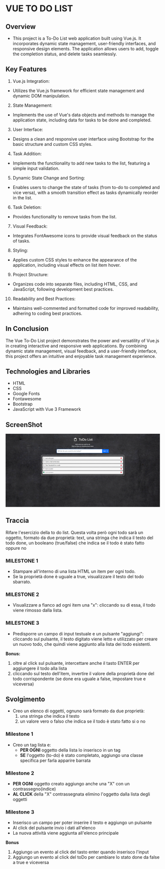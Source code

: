 # VUE TO DO LIST

## Overview

- This project is a To-Do List web application built using Vue.js. It incorporates dynamic state management, user-friendly interfaces, and responsive design elements. The application allows users to add, toggle the completion status, and delete tasks seamlessly.

## Key Features

1. Vue.js Integration:

- Utilizes the Vue.js framework for efficient state management and dynamic DOM manipulation.

2. State Management:

- Implements the use of Vue's data objects and methods to manage the application state, including data for tasks to be done and completed.

3. User Interface:

- Designs a clean and responsive user interface using Bootstrap for the basic structure and custom CSS styles.

4. Task Addition:

- Implements the functionality to add new tasks to the list, featuring a simple input validation.

5. Dynamic State Change and Sorting:

- Enables users to change the state of tasks (from to-do to completed and vice versa), with a smooth transition effect as tasks dynamically reorder in the list.

6. Task Deletion:

- Provides functionality to remove tasks from the list.

7. Visual Feedback:

- Integrates FontAwesome icons to provide visual feedback on the status of tasks.

8. Styling:

- Applies custom CSS styles to enhance the appearance of the application, including visual effects on list item hover.

9. Project Structure:

- Organizes code into separate files, including HTML, CSS, and JavaScript, following development best practices.

10. Readability and Best Practices:

- Maintains well-commented and formatted code for improved readability, adhering to coding best practices.

## In Conclusion

The Vue To-Do List project demonstrates the power and versatility of Vue.js in creating interactive and responsive web applications. By combining dynamic state management, visual feedback, and a user-friendly interface, this project offers an intuitive and enjoyable task management experience.

## Technologies and Libraries

- HTML
- CSS
- Google Fonts
- Fontawesome
- Bootstrap
- JavaScript with Vue 3 Framework

## ScreenShot

![Alt text](/img/todo-list-screenshot.png)

## Traccia

Rifare l'esercizio della to do list.
Questa volta però ogni todo sarà un oggetto, formato da due proprietà:
text, una stringa che indica il testo del todo
done, un booleano (true/false) che indica se il todo è stato fatto oppure no

### MILESTONE 1

- Stampare all'interno di una lista HTML un item per ogni todo.
- Se la proprietà done è uguale a true, visualizzare il testo del todo sbarrato.

### MILESTONE 2

- Visualizzare a fianco ad ogni item una "x": cliccando su di essa, il todo viene rimosso dalla lista.

### MILESTONE 3

- Predisporre un campo di input testuale e un pulsante "aggiungi": cliccando sul pulsante, il testo digitato viene letto e utilizzato per creare un nuovo todo, che quindi viene aggiunto alla lista dei todo esistenti.

**Bonus:**

1. oltre al click sul pulsante, intercettare anche il tasto ENTER per aggiungere il todo alla lista
2. cliccando sul testo dell'item, invertire il valore della proprietà done del todo corrispondente (se done era uguale a false, impostare true e viceversa)

## Svolgimento

- Creo un elenco di oggetti, ognuno sarà formato da due proprietà:
  1. una stringa che indica il testo
  2. un valore vero o falso che indica se il todo è stato fatto si o no

### Milestone 1

- Creo un tag lista e:
  - **PER OGNI** oggetto della lista lo inserisco in un tag
  - **SE** l'oggetto (to-do) è stato completato, aggiungo una classe specifica per farla apparire barrata

### Milestone 2

- **PER OGNI** oggetto creato aggiungo anche una "X" con un contrassegno(indice)
- **AL CLICK** della "X" contrassegnata elimino l'oggetto dalla lista degli oggetti

### Milestone 3

- Inserisco un campo per poter inserire il testo e aggiungo un pulsante
- Al click del pulsante invio i dati all'elenco
- La nuova attività viene aggiunta all'elenco principale

**Bonus**

1. Aggiungo un evento al click del tasto enter quando inserisco l'input
2. Aggiungo un evento al click del toDo per cambiare lo stato done da false a true e viceversa

